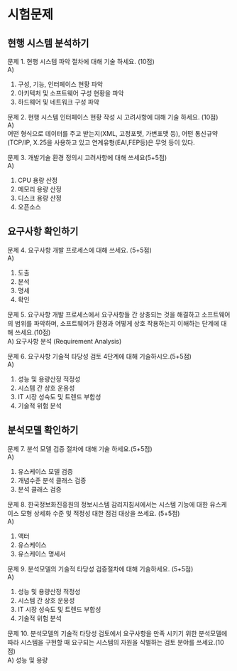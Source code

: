 # 시험문제

## 현행 시스템 분석하기
문제 1. 현행 시스템 파악 절차에 대해 기술 하세요. (10점)   
A)  
1. 구성, 기능, 인터페이스 현황 파악   
2. 아키텍처 및 소프트웨어 구성 현황을 파악
3. 하드웨어 및 네트워크 구성 파악   

문제 2. 현행 시스템 인터페이스 현황 작성 시 고려사항에 대해 기술 하세요. (10점)   
A)  
어떤 형식으로 데이터를 주고 받는지(XML, 고정포맷, 가변포맷 등), 어떤 통신규약(TCP/IP, X.25을 사용하고 있고 연계유형(EAI,FEP등)은 무엇 등이 있다.

문제 3. 개발기술 환경 정의시 고려사항에 대해 쓰세요(5+5점)  
A)  
1. CPU 용량 산정   
2. 메모리 용량 산정  
3. 디스크 용량 산정  
4. 오픈소스   

## 요구사항 확인하기  

문제 4. 요구사항 개발 프로세스에 대해 쓰세요. (5+5점)  
A)  
1. 도출  
2. 분석  
3. 명세  
4. 확인  

문제 5. 요구사항 개발 프로세스에서 요구사항들 간 상충되는 것을 해결하고 소프트웨어의 범위를 파악하며, 소프트웨어가 환경과 어떻게 상호 작용하는지 이해하는 단계에 대해 쓰세요.(10점)  
A)  요구사항 분석 (Requirement Analysis)  

문제 6. 요구사항 기술적 타당성 검토 4단계에 대해 기술하시오.(5+5점)  
A)  
1. 성능 및 용량산정 적정성
2. 시스템 간 상호 운용성
3. IT 시장 성숙도 및 트렌드 부합성
4. 기술적 위험 분석

## 분석모델 확인하기  

문제 7. 분석 모델 검증 절차에 대해 기술 하세요.(5+5점)  
A)  
1. 유스케이스 모델 검증  
2. 개념수준 분석 클래스 검증  
3. 분석 클래스 검증  

문제 8. 한국정보화진흥원의 정보시스템 감리지침서에서는 시스템 기능에 대한 유스케이스 모형 상세화 수준 및 적정성 대한 점검 대상을 쓰세요. (5+5점)  
A)  
1. 액터
2. 유스케이스  
3. 유스케이스 명세서  

문제 9. 분석모델의 기술적 타당성 검증절차에 대해 기술하세요. (5+5점)  
A)  
1. 성능 및 용량산정 적정성  
2. 시스템 간 상호 운용성  
3. IT 시장 성숙도 및 트렌드 부합성  
4. 기술적 위험 분석  

문제 10. 분석모델의 기술적 타당성 검토에서 요구사항을 만족 시키기 위한 분석모델에 따라 시스템을 구현할 때 요구되는 시스템의 자원을 식별하는 검토 분야를 쓰세요.(10점)  
A) 성능 및 용량  
